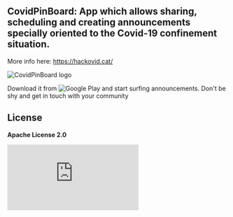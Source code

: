 ## CovidPinBoard: App which allows sharing, scheduling and creating announcements specially oriented to the Covid-19 confinement situation.

More info here: https://hackovid.cat/

![CovidPinBoard logo](app/src/main/res/ic_launcher-playstore.png)

Download it from ![Google Play](https://play.google.com/store/apps/details?id=com.coronapptilus.covidpinboard) and start surfing announcements. Don't be shy and get in touch with your community

## License
**Apache License 2.0**

![Link](https://github.com/NemaSoft/CovidPinBoard/blob/master/LICENSE.md)
